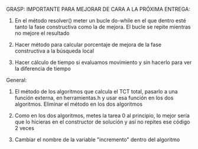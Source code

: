 GRASP:
IMPORTANTE PARA MEJORAR DE CARA A LA PRÓXIMA ENTREGA:
1. En el método resolver() meter un bucle do-while en el que dentro esté tanto la fase constructiva como la de mejora. El bucle se repite mientras no mejore el resultado

2. Hacer método para calcular porcentaje de mejora de la fase constructiva a la búsqueda local

3. Hacer cálculo de tiempo si evaluamos movimiento y sin hacerlo para ver la diferencia de tiempo


General:
1. El método de los algoritmos que calcula el TCT total, pasarlo a una función externa, en herramientas.h y usar esa función en 
los dos algoritmos. Eliminar el método en los dos algoritmos

2. Como en los dos algoritmos, metes la tarea 0 al principio, lo mejor sería que lo hicieras en el constructor de solución
y así no repites ese código 2 veces

3. Cambiar el nombre de la variable "incremento" dentro del algoritmo
